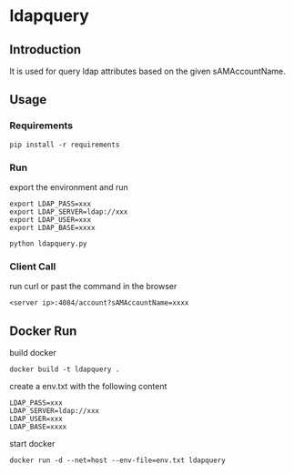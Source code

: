 # ldapquery

## Introduction

It is used for query ldap attributes based on the given sAMAccountName. 



## Usage



### Requirements

```
pip install -r requirements
```



### Run

export the environment and run

```shell
export LDAP_PASS=xxx
export LDAP_SERVER=ldap://xxx
export LDAP_USER=xxx
export LDAP_BASE=xxxx
```



```shell
python ldapquery.py
```



### Client Call

run curl or past the command in the browser

```shell
<server ip>:4084/account?sAMAccountName=xxxx
```



## Docker Run

build docker

```
docker build -t ldapquery .
```



create a env.txt with the following content

```
LDAP_PASS=xxx
LDAP_SERVER=ldap://xxx
LDAP_USER=xxx
LDAP_BASE=xxxx
```

start docker

```
docker run -d --net=host --env-file=env.txt ldapquery
```



